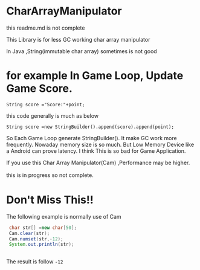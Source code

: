 # CharArrayManipulator
this readme.md is not complete

This Library is for less GC working char array manipulator

In Java ,String(immutable char array) sometimes is not good 

# for example In Game Loop, Update Game Score.

`String score ="Score:"+point;`

this code generally  is much as below

`String score =new StringBuilder().append(score).append(point);`

So Each Game Loop generate StringBuilder(). It make GC work more frequently.
Nowaday memory size is so much.
But Low Memory Device like a Android can prove latency.
I think This is so bad for Game Application.

If you use this Char Array Manipulator(Cam) ,Performance may be higher.

this is in progress so not complete.　
# Don't Miss This!!

The following example is normally use of Cam

``` java
 char str[] =new char[50];
 Cam.clear(str);
 Cam.numset(str,-12);
 System.out.println(str);
        
```

The result is follow
` -12 `

